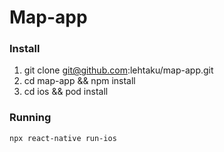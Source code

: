 # Map-app

### Install

1. git clone git@github.com:lehtaku/map-app.git
2. cd map-app && npm install
3. cd ios && pod install

### Running

``npx react-native run-ios``
